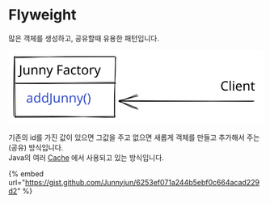 # Flyweight

많은 객체를 생성하고, 공유할때 유용한 패턴입니다.



<img src="../../.gitbook/assets/file.drawing.svg" alt="" class="gitbook-drawing">

기존의 id를 가진 값이 있으면 그값을 주고 없으면 새롭게 객체를 만들고 추가해서 주는(공유) 방식입니다.\
Java의  여러 [Cache](../../jvm/clean-architecture/instance-cache.md) 에서 사용되고 있는 방식입니다.

{% embed url="https://gist.github.com/Junnyjun/6253ef071a244b5ebf0c664acad229d2" %}
